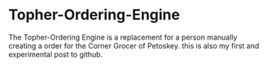# Topher-Ordering-Engine
The Topher-Ordering Engine is a replacement for a person manually creating a order for the Corner Grocer of Petoskey. this is also my first and experimental post to github.
